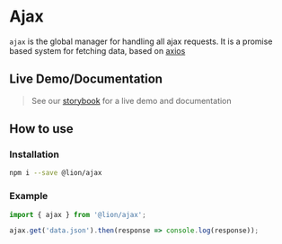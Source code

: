 # Ajax

[//]: # 'AUTO INSERT HEADER PREPUBLISH'

`ajax` is the global manager for handling all ajax requests.
It is a promise based system for fetching data, based on [axios](https://github.com/axios/axios)

## Live Demo/Documentation

> See our [storybook](http://lion-web-components.netlify.com/?path=/docs/fetch-system-ajax) for a live demo and documentation

## How to use

### Installation

```sh
npm i --save @lion/ajax
```

### Example

```js
import { ajax } from '@lion/ajax';

ajax.get('data.json').then(response => console.log(response));
```
